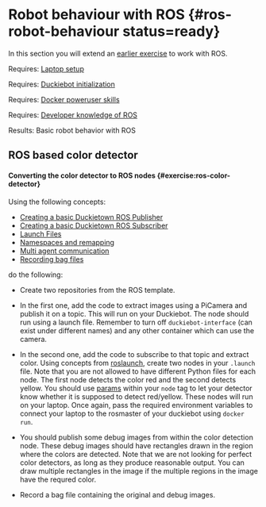 # Robot behaviour with ROS {#ros-robot-behaviour status=ready}

In this section you will extend an [earlier exercise](#exercise:ex-docker-colordetector) to work with ROS.


<div class='requirements' markdown='1'>
  
  Requires: [Laptop setup](+opmanual_duckiebot#laptop-setup)
  
  Requires: [Duckiebot initialization](+opmanual_duckiebot#setup-duckiebot)
  
  Requires: [Docker poweruser skills](#docker-poweruser)

  Requires: [Developer knowledge of ROS](#dt-infrastructure) 
  
  Results: Basic robot behavior with ROS

</div>

## ROS based color detector

#### Converting the color detector to ROS nodes {#exercise:ros-color-detector}

Using the following concepts:

- [Creating a basic Duckietown ROS Publisher](#ros-pub-duckiebot)
- [Creating a basic Duckietown ROS Subscriber](#ros-sub-duckiebot)
- [Launch Files](#ros-launch)
- [Namespaces and remapping](#ros-namespace-remap)
- [Multi agent communication](#ros-multi-agent)
- [Recording bag files](#rosbag-record)

do the following:

- Create two repositories from the ROS template. 

- In the first one, add the code to extract images using a PiCamera and publish it on a topic. This will run on your Duckiebot. The node should run using a launch file. Remember to turn off `duckiebot-interface` (can exist under different names) and any other container which can use the camera.

- In the second one, add the code to subscribe to that topic and extract color. Using concepts from [roslaunch](#ros-launch), create two nodes in your `.launch` file. Note that you are not allowed to have different Python files for each node. The first node detects the color red and the second detects yellow. You should use [params](http://wiki.ros.org/roslaunch/XML/param) within your `node` tag to let your detector know whether it is supposed to detect red/yellow. These nodes will run on your laptop. Once again, pass the required environment variables to connect your laptop to the rosmaster of your duckiebot using `docker run`.

- You should publish some debug images from within the color detection node. These debug images should have rectangles drawn in the region where the colors are detected. Note that we are not looking for perfect color detectors, as long as they produce reasonable output. You can draw multiple rectangles in the image if the multiple regions in the image have the requred color.

- Record a bag file containing the original and debug images. 

<end/>
